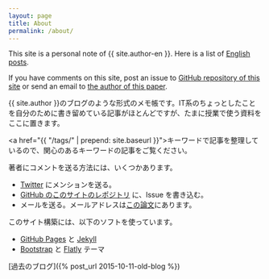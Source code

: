 ```yaml
---
layout: page
title: About
permalink: /about/
---
```


This site is a personal note of {{ site.author-en }}. Here is a list of <a href="http://sekika.github.io/tags/english/index.html">English posts</a>.

If you have comments on this site, post an issue to <a href="https://github.com/sekika/sekika.github.io">GitHub repository of this site</a> or send an email to <a href="http://www.sciencedirect.com/science/article/pii/S0016706115000622">the author of this paper</a>.

{{ site.author }}のブログのような形式のメモ帳です。IT系のちょっとしたことを自分のために書き留めている記事がほとんどですが、たまに授業で使う資料をここに置きます。

<a href="{{ "/tags/" | prepend: site.baseurl }}">キーワード</a>で記事を整理しているので、関心のあるキーワードの記事をご覧ください。

著者にコメントを送る方法には、いくつかあります。

<ul>
<li><a href="http://twitter.com/seki/">Twitter</a> にメンションを送る。</li>
<li><a href="https://github.com/sekika/sekika.github.io">GitHub のこのサイトのレポジトリ</a> に、Issue を書き込む。</li>
<li>メールを送る。メールアドレスは<a href="http://www.sciencedirect.com/science/article/pii/S0016706115000622">この論文</a>にあります。</li>
</ul>

このサイト構築には、以下のソフトを使っています。
<ul>
<li><a href="https://pages.github.com/">GitHub Pages</a> と <a href="http://jekyllrb.com/">Jekyll</a></li>
<li><a href="http://builtwithbootstrap.com/">Bootstrap</a> と <a href="http://bootswatch.com/flatly/">Flatly</a> テーマ</li>
</ul>

[過去のブログ]({% post_url 2015-10-11-old-blog %})
